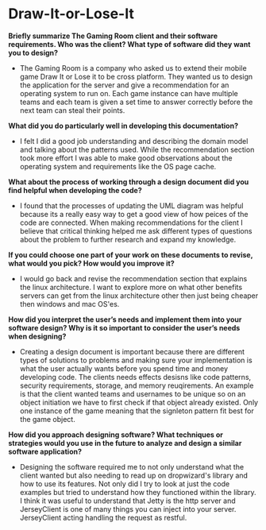 # Draw-It-or-Lose-It

**Briefly summarize The Gaming Room client and their software requirements. Who was the client? What type of software did they want you to design?**<br>

* The Gaming Room is a company who asked us to extend their mobile game Draw It or Lose it to be cross platform. They wanted us to design the application for the server and give a recommendation for an operating system to run on.
  Each game instance can have multiple teams and each team is given a set time to answer correctly before the next team can steal their points. 

**What did you do particularly well in developing this documentation?**<br>

* I felt I did a good job understanding and describing the domain model and talking about the patterns used. While the recommendation section took more effort
  I was able to make good observations about the operating system and requirements like the OS page cache. 

**What about the process of working through a design document did you find helpful when developing the code?**<br>

* I found that the processes of updating the UML diagram was helpful because its a really easy way to get a good view of how peices of the code are connected.
  When making recommendations for the client I believe that critical thinking helped me ask different types of questions about the problem to further research and expand my knowledge.

**If you could choose one part of your work on these documents to revise, what would you pick? How would you improve it?**<br>

* I would go back and revise the recommendation section that explains the linux architecture. I want to explore more on what other benefits servers can get from the linux architecture other then just being cheaper then windows and mac OS'es.

**How did you interpret the user’s needs and implement them into your software design? Why is it so important to consider the user’s needs when designing?**<br>

* Creating a design document is important because there are different types of solutions to problems and making sure your implementation is what the user actually wants before you spend time and money developing code.
   The clients needs effects desisns like code patterns, security requirements, storage, and memory reuqirements. An example is that the client wanted teams and usernames to be unique so on an object initiation we have to first check if that
  object already existed. Only one instance of the game meaning that the signleton pattern fit best for the game object.

**How did you approach designing software? What techniques or strategies would you use in the future to analyze and design a similar software application?**<br>

* Designing the software required me to not only understand what the client wanted but also needing to read up on dropwizard's library and how to use its features.
  Not only did I try to look at just the code examples but tried to understand how they functioned within the library. I think it was useful to understand that Jetty is the http server and JerseyClient is one of many things you can inject into your server.
  JerseyClient acting handling the request as restful.
